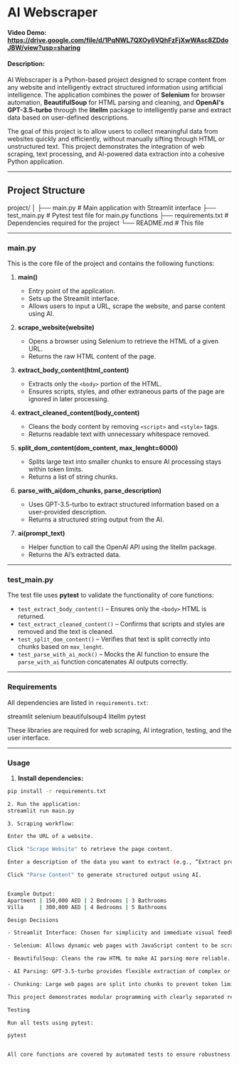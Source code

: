 # AI Webscraper

#### Video Demo: https://drive.google.com/file/d/1PqNWL7QXOy6VQhFzFjXwWAsc8ZDdoJBW/view?usp=sharing

#### Description:

AI Webscraper is a Python-based project designed to scrape content from any website and intelligently extract structured information using artificial intelligence. The application combines the power of **Selenium** for browser automation, **BeautifulSoup** for HTML parsing and cleaning, and **OpenAI's GPT-3.5-turbo** through the **litellm** package to intelligently parse and extract data based on user-defined descriptions.  

The goal of this project is to allow users to collect meaningful data from websites quickly and efficiently, without manually sifting through HTML or unstructured text. This project demonstrates the integration of web scraping, text processing, and AI-powered data extraction into a cohesive Python application.

---

## Project Structure

project/
│
├── main.py # Main application with Streamlit interface
├── test_main.py # Pytest test file for main.py functions
├── requirements.txt # Dependencies required for the project
└── README.md # This file


---

### main.py

This is the core file of the project and contains the following functions:

1. **main()**  
   - Entry point of the application.
   - Sets up the Streamlit interface.
   - Allows users to input a URL, scrape the website, and parse content using AI.

2. **scrape_website(website)**  
   - Opens a browser using Selenium to retrieve the HTML of a given URL.
   - Returns the raw HTML content of the page.

3. **extract_body_content(html_content)**  
   - Extracts only the `<body>` portion of the HTML.
   - Ensures scripts, styles, and other extraneous parts of the page are ignored in later processing.

4. **extract_cleaned_content(body_content)**  
   - Cleans the body content by removing `<script>` and `<style>` tags.
   - Returns readable text with unnecessary whitespace removed.

5. **split_dom_content(dom_content, max_lenght=6000)**  
   - Splits large text into smaller chunks to ensure AI processing stays within token limits.
   - Returns a list of string chunks.

6. **parse_with_ai(dom_chunks, parse_description)**  
   - Uses GPT-3.5-turbo to extract structured information based on a user-provided description.
   - Returns a structured string output from the AI.

7. **ai(prompt_text)**  
   - Helper function to call the OpenAI API using the litellm package.
   - Returns the AI’s extracted data.

---

### test_main.py

The test file uses **pytest** to validate the functionality of core functions:

- `test_extract_body_content()` – Ensures only the `<body>` HTML is returned.  
- `test_extract_cleaned_content()` – Confirms that scripts and styles are removed and the text is cleaned.  
- `test_split_dom_content()` – Verifies that text is split correctly into chunks based on `max_lenght`.  
- `test_parse_with_ai_mock()` – Mocks the AI function to ensure the `parse_with_ai` function concatenates AI outputs correctly.

---

### Requirements

All dependencies are listed in `requirements.txt`:

streamlit
selenium
beautifulsoup4
litellm
pytest


These libraries are required for web scraping, AI integration, testing, and the user interface.

---

### Usage

1. **Install dependencies:**

```bash
pip install -r requirements.txt

2. Run the application:
streamlit run main.py

3. Scraping workflow:

Enter the URL of a website.

Click "Scrape Website" to retrieve the page content.

Enter a description of the data you want to extract (e.g., “Extract property type, price, and bedrooms”).

Click "Parse Content" to generate structured output using AI.


Example Output:
Apartment | 150,000 AED | 2 Bedrooms | 3 Bathrooms
Villa     | 300,000 AED | 4 Bedrooms | 5 Bathrooms

Design Decisions

- Streamlit Interface: Chosen for simplicity and immediate visual feedback to users.

- Selenium: Allows dynamic web pages with JavaScript content to be scraped accurately.

- BeautifulSoup: Cleans the raw HTML to make AI parsing more reliable.

- AI Parsing: GPT-3.5-turbo provides flexible extraction of complex or irregular data from raw text.

- Chunking: Large web pages are split into chunks to prevent token limits from causing AI failures.

This project demonstrates modular programming with clearly separated responsibilities, making it easy to extend, maintain, or replace components in the future.

Testing

Run all tests using pytest:

pytest


All core functions are covered by automated tests to ensure robustness.

